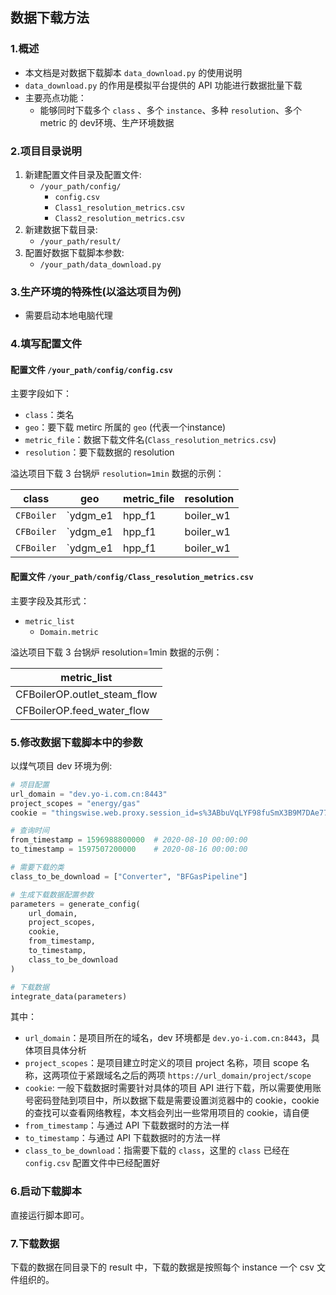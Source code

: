 
## 数据下载方法


### 1.概述

* 本文档是对数据下载脚本 `data_download.py` 的使用说明
* `data_download.py` 的作用是模拟平台提供的 API 功能进行数据批量下载
* 主要亮点功能：
    - 能够同时下载多个 `class` 、多个 `instance`、多种 `resolution`、多个 metric 的 dev环境、生产环境数据


### 2.项目目录说明

1. 新建配置文件目录及配置文件:
    - `/your_path/config/`
        - `config.csv`
        - `Class1_resolution_metrics.csv`
        - `Class2_resolution_metrics.csv`
2. 新建数据下载目录:
    - `/your_path/result/`
3. 配置好数据下载脚本参数:
    - `/your_path/data_download.py`


### 3.生产环境的特殊性(以溢达项目为例)

* 需要启动本地电脑代理

### 4.填写配置文件

#### 配置文件 `/your_path/config/config.csv`

主要字段如下：

* `class`：类名
* `geo`：要下载 metirc 所属的 `geo` (代表一个instance)
* `metric_file`：数据下载文件名(`Class_resolution_metrics.csv`)
* `resolution`：要下载数据的 resolution

溢达项目下载 3 台锅炉 `resolution=1min` 数据的示例：

|class     |geo                                 |metric_file                |resolution  |
|----------|------------------------------------|---------------------------|------------|
|`CFBoiler`|`ydgm_e1|hpp_f1|boiler_w1|boiler_m1`|`CFBoiler_1min_metrics.csv`|`1min `     |
|`CFBoiler`|`ydgm_e1|hpp_f1|boiler_w1|boiler_m1`|`CFBoiler_1min_metrics.csv`|`1min `     |
|`CFBoiler`|`ydgm_e1|hpp_f1|boiler_w1|boiler_m1`|`CFBoiler_1min_metrics.csv`|`1min `     |

#### 配置文件 `/your_path/config/Class_resolution_metrics.csv`

主要字段及其形式：

* `metric_list`
    - `Domain.metric`

溢达项目下载 3 台锅炉 resolution=1min 数据的示例：


| metric_list                 |
|-----------------------------|
| CFBoilerOP.outlet_steam_flow|
| CFBoilerOP.feed_water_flow  |

### 5.修改数据下载脚本中的参数

以煤气项目 dev 环境为例:

```python
# 项目配置
url_domain = "dev.yo-i.com.cn:8443"
project_scopes = "energy/gas"
cookie = "thingswise.web.proxy.session_id=s%3ABbuVqLYF98fuSmX3B9M7DAe77Fc1nkJH.1FJtGevRaRi9WvjOymc03zV6%2FDe8DCUT55AbZ9zCi6s; __guid=165663402.1502813834321714700.1590023534580.6956; thingswise.web.app.session_id=s%3AOdDY10p1wYEoyXPqxxI5rezN.J8b3vEoIeHd0c9y6VDjx6MIrEo%2BJ2iAqf1SXUQRocgQ; monitor_count=65"

# 查询时间
from_timestamp = 1596988800000  # 2020-08-10 00:00:00
to_timestamp = 1597507200000    # 2020-08-16 00:00:00

# 需要下载的类
class_to_be_download = ["Converter", "BFGasPipeline"]

# 生成下载数据配置参数
parameters = generate_config(
    url_domain, 
    project_scopes, 
    cookie, 
    from_timestamp, 
    to_timestamp, 
    class_to_be_download
)

# 下载数据
integrate_data(parameters)
```

其中：

* `url_domain`：是项目所在的域名，dev 环境都是 `dev.yo-i.com.cn:8443`，具体项目具体分析
* `project_scopes`：是项目建立时定义的项目 project 名称，项目 scope 名称，这两项位于紧跟域名之后的两项 `https://url_domain/project/scope`
* `cookie`: 一般下载数据时需要针对具体的项目 API 进行下载，所以需要使用账号密码登陆到项目中，所以数据下载是需要设置浏览器中的 cookie，cookie 的查找可以查看网络教程，本文档会列出一些常用项目的 cookie，请自便
* `from_timestamp`：与通过 API 下载数据时的方法一样
* `to_timestamp`：与通过 API 下载数据时的方法一样
* `class_to_be_download`：指需要下载的 `class`，这里的 `class` 已经在 `config.csv` 配置文件中已经配置好


### 6.启动下载脚本

直接运行脚本即可。

### 7.下载数据

下载的数据在同目录下的 result 中，下载的数据是按照每个 instance 一个 csv 文件组织的。



